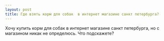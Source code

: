 ```yaml
---
layout: post 
title: Где взять корм для собак  в интернет магазине санкт петербурга? 
--- 
```

Хочу купить корм для собак  в интернет магазине санкт петербурга, но с магазином никак не определюсь. Что подскажете?